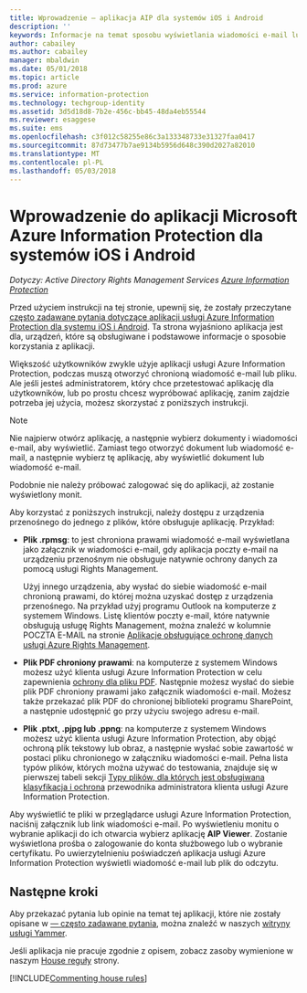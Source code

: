 ```yaml
---
title: Wprowadzenie — aplikacja AIP dla systemów iOS i Android
description: ''
keywords: Informacje na temat sposobu wyświetlania wiadomości e-mail lub plików w aplikacji Azure Information Protection dla systemów iOS i Android
author: cabailey
ms.author: cabailey
manager: mbaldwin
ms.date: 05/01/2018
ms.topic: article
ms.prod: azure
ms.service: information-protection
ms.technology: techgroup-identity
ms.assetid: 3d5d18d8-7b2e-456c-bb45-48da4eb55544
ms.reviewer: esaggese
ms.suite: ems
ms.openlocfilehash: c3f012c58255e86c3a133348733e31327faa0417
ms.sourcegitcommit: 87d73477b7ae9134b5956d648c390d2027a82010
ms.translationtype: MT
ms.contentlocale: pl-PL
ms.lasthandoff: 05/03/2018
---
```

# <a name="get-started-with-the-microsoft-azure-information-protection-app-for-ios-and-android"></a>Wprowadzenie do aplikacji Microsoft Azure Information Protection dla systemów iOS i Android

*Dotyczy: Active Directory Rights Management Services [Azure Information Protection](https://azure.microsoft.com/pricing/details/information-protection)*

Przed użyciem instrukcji na tej stronie, upewnij się, że zostały przeczytane [często zadawane pytania dotyczące aplikacji usługi Azure Information Protection dla systemu iOS i Android](mobile-app-faq.md). Ta strona wyjaśniono aplikacja jest dla, urządzeń, które są obsługiwane i podstawowe informacje o sposobie korzystania z aplikacji.

Większość użytkowników zwykle użyje aplikacji usługi Azure Information Protection, podczas muszą otworzyć chronioną wiadomość e-mail lub pliku. Ale jeśli jesteś administratorem, który chce przetestować aplikację dla użytkowników, lub po prostu chcesz wypróbować aplikację, zanim zajdzie potrzeba jej użycia, możesz skorzystać z poniższych instrukcji.

> [!NOTE]
> Nie najpierw otwórz aplikację, a następnie wybierz dokumenty i wiadomości e-mail, aby wyświetlić. Zamiast tego otworzyć dokument lub wiadomość e-mail, a następnie wybierz tę aplikację, aby wyświetlić dokument lub wiadomość e-mail.
>
> Podobnie nie należy próbować zalogować się do aplikacji, aż zostanie wyświetlony monit.

Aby korzystać z poniższych instrukcji, należy dostępu z urządzenia przenośnego do jednego z plików, które obsługuje aplikację. Przykład:

- **Plik .rpmsg**: to jest chroniona prawami wiadomość e-mail wyświetlana jako załącznik w wiadomości e-mail, gdy aplikacja poczty e-mail na urządzeniu przenośnym nie obsługuje natywnie ochrony danych za pomocą usługi Rights Management. 
    
    Użyj innego urządzenia, aby wysłać do siebie wiadomość e-mail chronioną prawami, do której można uzyskać dostęp z urządzenia przenośnego. Na przykład użyj programu Outlook na komputerze z systemem Windows. Listę klientów poczty e-mail, które natywnie obsługują usługę Rights Management, można znaleźć w kolumnie POCZTA E-MAIL na stronie [Aplikacje obsługujące ochronę danych usługi Azure Rights Management](../get-started/requirements-applications.md).

- **Plik PDF chroniony prawami**: na komputerze z systemem Windows możesz użyć klienta usługi Azure Information Protection w celu zapewnienia [ochrony dla pliku PDF](client-classify-protect.md). Następnie możesz wysłać do siebie plik PDF chroniony prawami jako załącznik wiadomości e-mail. Możesz także przekazać plik PDF do chronionej biblioteki programu SharePoint, a następnie udostępnić go przy użyciu swojego adresu e-mail.

- **Plik .ptxt, .pjpg lub .ppng**: na komputerze z systemem Windows możesz użyć klienta usługi Azure Information Protection, aby objąć ochroną plik tekstowy lub obraz, a następnie wysłać sobie zawartość w postaci pliku chronionego w załączniku wiadomości e-mail. Pełna lista typów plików, których można używać do testowania, znajduje się w pierwszej tabeli sekcji [Typy plików, dla których jest obsługiwana klasyfikacja i ochrona](client-admin-guide-file-types.md#supported-file-types-for-classification-and-protection) przewodnika administratora klienta usługi Azure Information Protection. 

Aby wyświetlić te pliki w przeglądarce usługi Azure Information Protection, naciśnij załącznik lub link wiadomości e-mail. Po wyświetleniu monitu o wybranie aplikacji do ich otwarcia wybierz aplikację **AIP Viewer**. Zostanie wyświetlona prośba o zalogowanie do konta służbowego lub o wybranie certyfikatu. Po uwierzytelnieniu poświadczeń aplikacja usługi Azure Information Protection wyświetli wiadomość e-mail lub plik do odczytu.

## <a name="next-steps"></a>Następne kroki

Aby przekazać pytania lub opinie na temat tej aplikacji, które nie zostały opisane w [— często zadawane pytania](mobile-app-faq.md), można znaleźć w naszych [witryny usługi Yammer](https://www.yammer.com/AskIPTeam).

Jeśli aplikacja nie pracuje zgodnie z opisem, zobacz zasoby wymienione w naszym [House reguły](../house-rules.md) strony.

[!INCLUDE[Commenting house rules](../includes/houserules.md)]